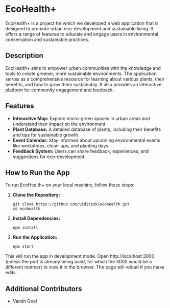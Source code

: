 # EcoHealth+

EcoHealth+ is a project for which we developed a web application that is designed to promote urban eco-development and sustainable living. It offers a range of features to educate and engage users in environmental conservation and sustainable practices.

## Description

EcoHealth+ aims to empower urban communities with the knowledge and tools to create greener, more sustainable environments. The application serves as a comprehensive resource for learning about various plants, their benefits, and how to grow them sustainably. It also provides an interactive platform for community engagement and feedback.

## Features

- **Interactive Map:** Explore micro-green spaces in urban areas and understand their impact on the environment.
- **Plant Database:** A detailed database of plants, including their benefits and tips for sustainable growth.
- **Event Calendar:** Stay informed about upcoming environmental events like workshops, clean-ups, and planting days.
- **Feedback System:** Users can share feedback, experiences, and suggestions for eco-development.

## How to Run the App

To run EcoHealth+ on your local machine, follow these steps:

1. **Clone the Repository:**
   ```
   git clone https://github.com/viditpok/ecohealth.git
   cd ecohealth
   ```
2. **Install Dependencies:**
   ```
   npm install
   ```
3. **Run the Application:**
   ```
   npm start
   ```
   
This will run the app in development mode. Open http://localhost:3000 (unless the port is already being used, for which the 3000 would be a different number) to view it in the browser. The page will reload if you make edits.

## Additional Contributors

- Vansh Goel
